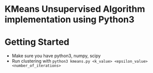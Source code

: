 # KMeans Unsupervised Algorithm implementation using Python3

# Getting Started
* Make sure you have python3, numpy, scipy
* Run clustering with `python3 kmeans.py <k_value> <epsilon_value> <number_of_iterations>`

